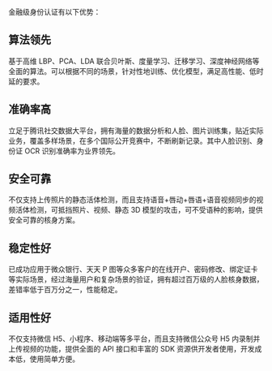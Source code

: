 金融级身份认证有以下优势：
## 算法领先
基于高维 LBP、PCA、LDA 联合贝叶斯、度量学习、迁移学习、深度神经网络等全面的算法。可以根据不同的场景，针对性地训练、优化模型，满足高性能、低时延的要求。
## 准确率高
立足于腾讯社交数据大平台，拥有海量的数据分析和人脸、图片训练集，贴近实际业务，覆盖多样场景，在多个国际公开竞赛中，不断刷新记录。其中人脸识别、身份证 OCR 识别准确率为业界领先。
## 安全可靠
不仅支持上传照片的静态活体检测，而且支持语音+唇动+唇语+语音视频同步的视频活体检测，可抵挡照片、视频、静态 3D 模型的攻击，可不受语种的影响，提供安全可靠的核身方案。 
## 稳定性好
已成功应用于微众银行、天天 P 图等众多客户的在线开户、密码修改、绑定证卡等实际场景，经过海量用户和复杂场景的验证，拥有超过百万级的人脸核身数据，差错率低于百万分之一，性能稳定。 
## 适用性好
不仅支持微信 H5、小程序、移动端等多平台，而且支持微信公众号 H5 内录制并上传视频的功能，提供全面的 API 接口和丰富的 SDK 资源供开发者使用，开发成本低，使用简单方便。

